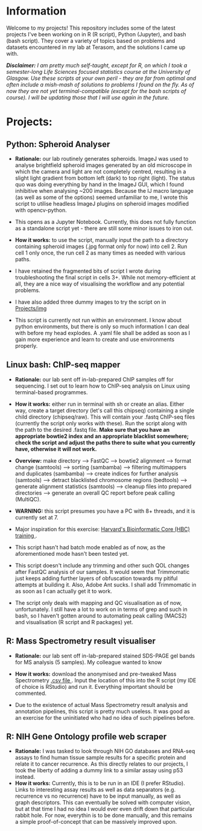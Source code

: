 # Information

Welcome to my projects! This repository includes some of the latest projects I've been working on in R (R script), Python (Jupyter), and bash (bash script). They cover a variety of topics based on problems and datasets encountered in my lab at Terasom, and the solutions I came up with.

<em><strong>Disclaimer:</strong> I am pretty much self-taught, except for R, on which I took a semester-long Life Sciences focused statistics course at the University of Glasgow. Use these scripts at your own peril - they are far from optimal and often include a mish-mash of solutions to problems I found on the fly. As of now they are not yet terminal-compatible (except for the bash scripts of course). I will be updating those that I will use again in the future.</em>

# Projects:

## Python: Spheroid Analyser
  - <strong>Rationale:</strong> our lab routinely generates spheroids. ImageJ was used to analyse brightfield spheroid images generated by an old microscope in which the camera and light are not completely centred, resulting in a slight light gradient from bottom left (dark) to top right (light). The status quo was doing everything by hand in the ImageJ GUI, which I found inhibitive when analysing ~200 images. Because the IJ macro language (as well as some of the options) seemed unfamiliar to me, I wrote this script to utilise headless ImageJ plugins on spheroid images modified with opencv-python.    
  - This opens as a Jupyter Notebook. Currently, this does not fully function as a standalone script yet - there are still some minor issues to iron out.
  - <strong>How it works:</strong> to use the script, manually input the path to a directory containing spheroid images (.jpg format only for now) into cell 2. Run cell 1 only once, the run cell 2 as many times as needed with various paths.

  - I have retained the fragmented bits of script I wrote during troubleshooting the final script in cells 3+. While not memory-efficient at all, they are a nice way of visualising the workflow and any potential problems.
  - I have also added three dummy images to try the script on in <a href="https://github.com/tomasmartak/Projects/tree/main/python/img"> Projects/img </a>
  - This script is currently not run within an environment. I know about python environments, but there is only so much information I can deal with before my head explodes. A .yaml file shall be added as soon as I gain more experience and learn to create and use environments properly.

## Linux bash: ChIP-seq mapper
  - <strong>Rationale:</strong> our lab sent off in-lab-prepared ChIP samples off for sequencing. I set out to learn how to ChIP-seq analysis on Linux using terminal-based programmes.
  - <strong>How it works:</strong> either run in terminal with sh or create an alias. Either way, create a target directory (let's call this chipseq) containing a single child directory (chipseq/raw). This will contain your .fastq ChIP-seq files (currently the script only works with these). Run the script along with the path to the desired .fastq file. <strong> Make sure that you have an appropriate bowtie2 index and an appropriate blacklist somewhere; check the script and adjust the paths there to suite what you currently have, otherwise it will not work. </strong>  
  - <strong>Overview:</strong> make directory --> FastQC --> bowtie2 alignment --> format change (samtools) --> sorting (sambamba) --> filtering multimappers and duplicates (sambamba) --> create indices  for further analysis (samtools) --> detract blacklisted chromosome regions (bedtools) --> generate alignment statistics (samtools) --> cleanup files into prepared directories --> generate an overall QC report before peak calling (MultiQC).

  - <strong>WARNING:</strong> this script presumes you have a PC with 8+ threads, and it is currently set at 7.
  - Major inspiration for this exercise: <a href="https://github.com/hbctraining/Intro-to-ChIPseq/blob/master/schedule/3-day.md"> Harvard's Bioinformatic Core (HBC) training </a>.
  - This script hasn't had batch mode enabled as of now, as the aforementioned mode hasn't been tested yet.
  - This script doesn't include any trimming and other such QOL changes after FastQC analysis of our samples. It would seem that Trimmomatic just keeps adding further layers of obfuscation towards my pitiful attempts at building it. Also, Adobe Ant sucks. I shall add Trimmomatic in as soon as I can actually get it to work.
  - The script only deals with mapping and QC visualisation as of now, unfortunately. I still have a lot to work on in terms of grep and such in bash, so I haven't gotten around to automating peak calling (MACS2) and visualisation (R script and R packages) yet.

## R: Mass Spectrometry result visualiser
  - <strong>Rationale:</strong> our lab sent off in-lab-prepared stained SDS-PAGE gel bands for MS analysis (5 samples). My colleague wanted to know
  - <strong>How it works:</strong> download the anonymised and pre-tweaked Mass Spectrometry <a href="https://github.com/tomasmartak/Projects/tree/main/R/raw"> .csv file </a>. Input the location of this into the R script (my IDE of choice is RStudio) and run it. Everything important should be commented.

  - Due to the existence of actual Mass Spectrometry result analysis and annotation pipelines, this script is pretty much useless. It was good as an exercise for the uninitiated who had no idea of such pipelines before.  

## R: NIH Gene Ontology profile web scraper
  - <strong>Rationale:</strong> I was tasked to look through NIH GO databases and RNA-seq assays to find human tissue sample results for a specific protein and relate it to cancer recurrence. As this directly relates to our projects, I took the liberty of adding a dummy link to a similar assay using p53 instead.
  - <strong>How it works:</strong> Currently, this is to be run in an IDE (I prefer RStudio). Links to interesting assay results as well as data separators (e.g. recurrence vs no recurrence) have to be input manually, as well as graph descriptors. This can eventually be solved with computer vision, but at that time I had no idea I would ever even drift down that particular rabbit hole. For now, everythin is to be done manually, and this remains a simple proof-of-concept that can be massively improved upon.
